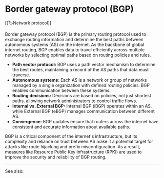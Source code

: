 
# Border gateway protocol (BGP)

[[🏷️Network protocol]]

Border gateway protocol (BGP) is the primary routing protocol used to exchange routing information and determine the best paths between autonomous systems (AS) on the internet. As the backbone of global internet routing, BGP enables data to travel efficiently across multiple networks by selecting optimal paths based on routing policies and rules.

- **Path vector protocol:** BGP uses a path vector mechanism to determine the best routes, maintaining a record of the AS paths that data must traverse.
- **Autonomous systems:** Each AS is a network or group of networks managed by a single organization with defined routing policies. BGP enables communication between these systems.
- **Routing decisions:** Decisions are based on policies, not just shortest paths, allowing network administrators to control traffic flows.
- **Internal vs. External BGP:** Internal BGP (iBGP) operates within an AS, while External BGP (eBGP) manages communication between different AS.
- **Convergence:** BGP updates ensure that routers across the internet have consistent and accurate information about available paths.

BGP is a critical component of the internet's infrastructure, but its complexity and reliance on trust between AS make it a potential target for attacks like route hijacking and prefix misconfiguration. As a result, measures like Resource Public Key Infrastructure (RPKI) are used to improve the security and reliability of BGP routing.

---

See also:


